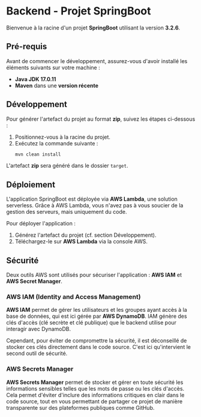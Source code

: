 
# Backend - Projet SpringBoot

Bienvenue à la racine d'un projet **SpringBoot** utilisant la version **3.2.6**.

## Pré-requis

Avant de commencer le développement, assurez-vous d'avoir installé les éléments suivants sur votre machine :

- **Java JDK 17.0.11**
- **Maven** dans une **version récente**


## Développement

Pour générer l'artefact du projet au format **zip**, suivez les étapes ci-dessous :

1. Positionnez-vous à la racine du projet.
2. Exécutez la commande suivante :  
   ```bash
   mvn clean install
   ```
   
L'artefact **zip** sera généré dans le dossier `target`.

## Déploiement

L'application SpringBoot est déployée via **AWS Lambda**, une solution serverless. Grâce à AWS Lambda, vous n'avez pas à vous soucier de la gestion des serveurs, mais uniquement du code.

Pour déployer l'application :

1. Générez l'artefact du projet (cf. section Développement).
2. Téléchargez-le sur **AWS Lambda** via la console AWS.

## Sécurité

Deux outils AWS sont utilisés pour sécuriser l'application : **AWS IAM** et **AWS Secret Manager**.

### AWS IAM (Identity and Access Management)

**AWS IAM** permet de gérer les utilisateurs et les groupes ayant accès à la base de données, qui est ici gérée par **AWS DynamoDB**. IAM génère des clés d'accès (clé secrète et clé publique) que le backend utilise pour interagir avec DynamoDB. 

Cependant, pour éviter de compromettre la sécurité, il est déconseillé de stocker ces clés directement dans le code source. C'est ici qu'intervient le second outil de sécurité.

### AWS Secrets Manager

**AWS Secrets Manager** permet de stocker et gérer en toute sécurité les informations sensibles telles que les mots de passe ou les clés d'accès. Cela permet d'éviter d'inclure des informations critiques en clair dans le code source, tout en vous permettant de partager ce projet de manière transparente sur des plateformes publiques comme GitHub.
